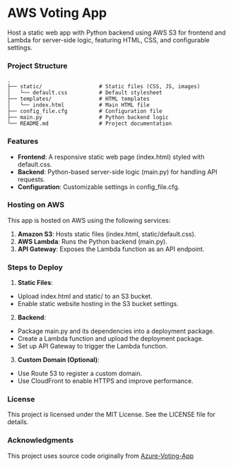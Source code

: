 # AWS Voting App
Host a static web app with Python backend using AWS S3 for frontend and Lambda for server-side logic, featuring HTML, CSS, and configurable settings.

### Project Structure
```
.
├── static/                  # Static files (CSS, JS, images)
│   └── default.css          # Default stylesheet
├── templates/               # HTML templates
│   └── index.html           # Main HTML file
├── config_file.cfg          # Configuration file
├── main.py                  # Python backend logic
└── README.md                # Project documentation
```

### Features
* **Frontend**: A responsive static web page (index.html) styled with default.css.
* **Backend**: Python-based server-side logic (main.py) for handling API requests.
* **Configuration**: Customizable settings in config_file.cfg.

### Hosting on AWS
This app is hosted on AWS using the following services:
1. **Amazon S3**: Hosts static files (index.html, static/default.css).
2. **AWS Lambda**: Runs the Python backend (main.py).
3. **API Gateway**: Exposes the Lambda function as an API endpoint.

### Steps to Deploy
1. **Static Files**:
* Upload index.html and static/ to an S3 bucket.
* Enable static website hosting in the S3 bucket settings.
2. **Backend**:
* Package main.py and its dependencies into a deployment package.
* Create a Lambda function and upload the deployment package.
* Set up API Gateway to trigger the Lambda function.
3. **Custom Domain (Optional)**:
* Use Route 53 to register a custom domain.
* Use CloudFront to enable HTTPS and improve performance.

### License
This project is licensed under the MIT License. See the LICENSE file for details.

### Acknowledgments
This project uses source code originally from [Azure-Voting-App](https://github.com/ceteongvanness/azure-voting-app)
